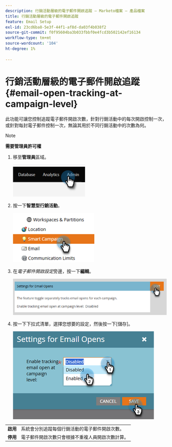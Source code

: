```yaml
---
description: 行銷活動層級的電子郵件開啟追蹤 — Marketo檔案 — 產品檔案
title: 行銷活動層級的電子郵件開啟追蹤
feature: Email Setup
exl-id: 23cd6ba8-5e3f-44f1-af8d-da03f4b038f2
source-git-commit: f0f95604ba3b033fbbf0e4fcd3b502142ef16134
workflow-type: tm+mt
source-wordcount: '104'
ht-degree: 1%

---
```


# 行銷活動層級的電子郵件開啟追蹤 {#email-open-tracking-at-campaign-level}

此功能可讓您控制追蹤電子郵件開啟次數，針對行銷活動中的每次開啟控制一次，或針對每封電子郵件控制一次，無論其用於不同行銷活動中的次數為何。

>[!NOTE]
>
>**需要管理員許可權**

1. 移至&#x200B;**管理員**&#x200B;區域。

   ![](assets/email-open-tracking-at-campaign-level-1.png)

1. 按一下&#x200B;**智慧型行銷活動**。

   ![](assets/email-open-tracking-at-campaign-level-2.png)

1. 在&#x200B;_電子郵件開啟設定_&#x200B;旁邊，按一下&#x200B;**編輯**。

   ![](assets/email-open-tracking-at-campaign-level-3.png)

1. 按一下下拉式清單，選擇您想要的設定，然後按一下[儲存]。**&#x200B;**

   ![](assets/email-open-tracking-at-campaign-level-4.png)

<table><tbody>
  <tr>
    <td><b>啟用</b></td>
    <td>系統會分別追蹤每個行銷活動的電子郵件開啟次數。</td>
  </tr>
  <tr>
    <td><b>停用</b></td>
    <td>電子郵件開啟次數只會根據不重複人員開啟次數計算。</td>
  </tr>
</tbody>
</table>

